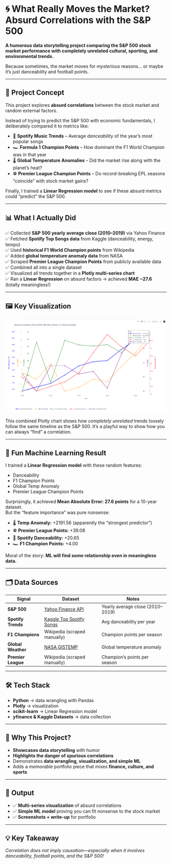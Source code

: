 # 🌀 What Really Moves the Market? Absurd Correlations with the S&P 500  

**A humorous data storytelling project comparing the S&P 500 stock market performance with completely unrelated cultural, sporting, and environmental trends.**  

Because sometimes, the market moves for *mysterious* reasons… or maybe it’s just danceability and football points.  

---

## 🎯 Project Concept  

This project explores **absurd correlations** between the stock market and random external factors.  

Instead of trying to predict the S&P 500 with economic fundamentals, I deliberately compared it to metrics like:  

- 🎵 **Spotify Music Trends** – Average *danceability* of the year’s most popular songs  
- 🏎 **Formula 1 Champion Points** – How dominant the F1 World Champion was in that year  
- 🌡 **Global Temperature Anomalies** – Did the market rise along with the planet’s heat?  
- ⚽ **Premier League Champion Points** – Do record-breaking EPL seasons “coincide” with stock market gains?  

Finally, I trained a **Linear Regression model** to see if these absurd metrics could “predict” the S&P 500.  

---

## 📊 What I Actually Did  

✅ Collected **S&P 500 yearly average close (2010–2019)** via Yahoo Finance  
✅ Fetched **Spotify Top Songs data** from Kaggle (danceability, energy, tempo)  
✅ Used **historical F1 World Champion points** from Wikipedia  
✅ Added **global temperature anomaly data** from NASA  
✅ Scraped **Premier League Champion Points** from publicly available data  
✅ Combined all into a single dataset  
✅ Visualized all trends together in a **Plotly multi-series chart**  
✅ Ran a **Linear Regression** on absurd factors → achieved **MAE ~27.6** (totally meaningless!)  

---

## 🖼 Key Visualization  

![Absurd Correlations](screenshots/SP500-all.png)  

This combined Plotly chart shows how *completely unrelated* trends loosely follow the same timeline as the S&P 500. It’s a playful way to show how you can always “find” a correlation.  

---

## 🔮 Fun Machine Learning Result  

I trained a **Linear Regression model** with these random features:  

- Danceability  
- F1 Champion Points  
- Global Temp Anomaly  
- Premier League Champion Points  

Surprisingly, it achieved **Mean Absolute Error: 27.6 points** for a 10-year dataset.  
But the “feature importance” was pure nonsense:  

- 🌡 **Temp Anomaly:** +2191.56 (apparently the “strongest predictor”)  
- ⚽ **Premier League Points:** +39.08  
- 🎵 **Spotify Danceability:** +20.65  
- 🏎 **F1 Champion Points:** +4.00  

Moral of the story: **ML will find *some* relationship even in meaningless data.**  

---

## 🗂 Data Sources  

| Signal | Dataset | Notes |  
|--------|---------|-------|  
| **S&P 500** | [Yahoo Finance API](https://pypi.org/project/yfinance/) | Yearly average close (2010–2019) |  
| **Spotify Trends** | [Kaggle Top Spotify Songs](https://www.kaggle.com/datasets/leonardopena/top-spotify-songs-from-20102019-by-year) | Avg danceability per year |  
| **F1 Champions** | Wikipedia (scraped manually) | Champion points per season |  
| **Global Weather** | [NASA GISTEMP](https://data.giss.nasa.gov/gistemp/) | Global temperature anomaly |  
| **Premier League** | Wikipedia (scraped manually) | Champion’s points per season |  

---

## 🛠 Tech Stack  

- **Python** → data wrangling with Pandas  
- **Plotly** → visualization  
- **scikit-learn** → Linear Regression model  
- **yfinance & Kaggle Datasets** → data collection  

---

## 🤔 Why This Project?  

- **Showcases data storytelling** with humor  
- **Highlights the danger of spurious correlations**  
- Demonstrates **data wrangling, visualization, and simple ML**  
- Adds a *memorable* portfolio piece that mixes **finance, culture, and sports**  

---

## 🚀 Output  

- ✅ **Multi-series visualization** of absurd correlations  
- ✅ **Simple ML model** proving you can fit nonsense to the stock market  
- ✅ **Screenshots + write-up** for portfolio  

---

## 💡 Key Takeaway  

*Correlation does not imply causation—especially when it involves danceability, football points, and the S&P 500!*  
